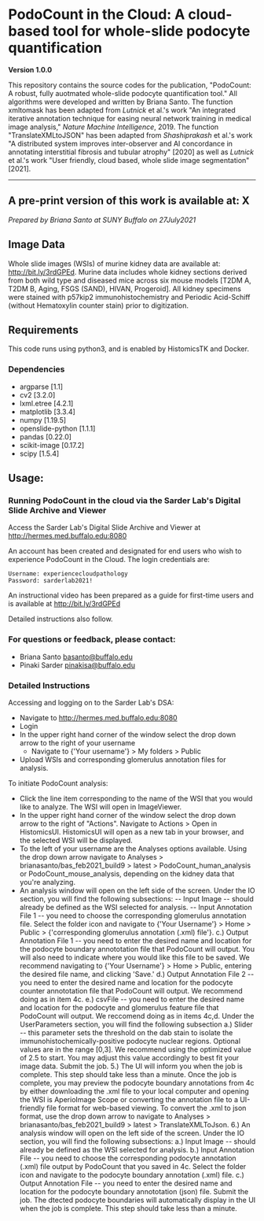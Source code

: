 # PodoCount in the Cloud: A cloud-based tool for whole-slide podocyte quantification

**Version 1.0.0**

This repository contains the source codes for the publication, "PodoCount: A robust, fully auotmated whole-slide podocyte quantification tool." All algorithms were developed and written by Briana Santo. The function xmltomask has been adapted from *Lutnick* et al.'s work "An integrated iterative annotation technique for easing neural network training in medical image analysis," *Nature Machine Intelligence*, 2019. The function "TranslateXMLtoJSON" has been adapted from *Shashiprakash* et al.'s work "A distributed system improves inter-observer and AI concordance in annotating interstitial fibrosis and tubular atrophy" [2020] as well as *Lutnick* et al.'s work "User friendly, cloud based, whole slide image segmentation" [2021].

---
## A pre-print version of this work is available at: X

*Prepared by Briana Santo at SUNY Buffalo on 27July2021*

## Image Data

Whole slide images (WSIs) of murine kidney data are available at: http://bit.ly/3rdGPEd. Murine data includes whole kidney sections derived from both wild type and diseased mice across six mouse models [T2DM A, T2DM B, Aging, FSGS (SAND), HIVAN, Progeroid]. All kidney specimens were stained with p57kip2 immunohistochemistry and Periodic Acid-Schiff (without Hematoxylin counter stain) prior to digitization. 

## Requirements

This code runs using python3, and is enabled by HistomicsTK and Docker.

### Dependencies

- argparse [1.1]
- cv2 [3.2.0]
- lxml.etree [4.2.1]
- matplotlib [3.3.4]
- numpy [1.19.5]
- openslide-python [1.1.1]
- pandas [0.22.0]
- scikit-image [0.17.2]
- scipy [1.5.4]


## Usage: 
### Running PodoCount in the cloud via the Sarder Lab's Digital Slide Archive and Viewer

Access the Sarder Lab's Digital Slide Archive and Viewer at http://hermes.med.buffalo.edu:8080 

An account has been created and designated for end users who wish to experience PodoCount in the Cloud. The login credentials are:

	Username: experiencecloudpathology
	Password: sarderlab2021!
  
An instructional video has been prepared as a guide for first-time users and is available at http://bit.ly/3rdGPEd 

Detailed instructions also follow.

### For questions or feedback, please contact:
- Briana Santo <basanto@buffalo.edu>
- Pinaki Sarder <pinakisa@buffalo.edu>

### Detailed Instructions

Accessing and logging on to the Sarder Lab's DSA:
- Navigate to http://hermes.med.buffalo.edu:8080
- Login
- In the upper right hand corner of the window select the drop down arrow to the right of your username
	- Navigate to {'Your username'} > My folders > Public
- Upload WSIs and corresponding glomerulus annotation files for analysis. 

To initiate PodoCount analysis:

- Click the line item corresponding to the name of the WSI that you would like to analyze. The WSI will open in ImageViewer. 
- In the upper right hand corner of the window select the drop down arrow to the right of "Actions". Navigate to Actions > Open in HistomicsUI. HistomicsUI will open as a new tab in your browser, and the selected WSI will be displayed. 
- To the left of your username are the Analyses options available. Using the drop down arrow navigate to Analyses > brianasanto/bas_feb2021_build9 > latest > PodoCount_human_analysis or PodoCount_mouse_analysis, depending on the kidney data that you're analyzing. 
- An analysis window will open on the left side of the screen. 
	Under the IO section, you will find the following subsections: 
-- Input Image -- should already be defined as the WSI selected for analysis.
-- Input Annotation File 1 -- you need to choose the corresponding glomerulus annotation file. Select the folder icon and navigate to {'Your Username'} > Home > Public > {'corresponding glomerulus annotation (.xml) file'}.
	   c.) Output Annotation File 1 -- you need to enter the desired name and location for the podocyte boundary annototation file that PodoCount will output. You will also need to indicate where you would like this file to be saved. 		We recommend navigating to {'Your Username'} > Home > Public, entering the desired file name, and clicking 'Save.'
   	   d.) Output Annotation File 2 -- you need to enter the desired name and location for the podocyte counter annototation file that PodoCount will output. We recommend doing as in item 4c. 
   	   e.) csvFile -- you need to enter the desired name and location for the podocyte and glomerulus feature file that PodoCount will output. We reccomend doing as in items 4c,d. 
	Under the UserParameters section, you will find the following subsection
   	   a.) Slider -- this parameter sets the threshold on the dab stain to isolate the immunohistochemically-positive podocyte nuclear regions. Optional values are in the range [0,3]. We recommend using the optimized value of 2.5 to 			start. You may adjust this value accordingly to best fit your image data. 
	Submit the job. 
5.) The UI will inform you when the job is complete. This step should take less than a minute. Once the job is complete, you may preview the podocyte boundary annotations from 4c by either downloading the .xml file to your local computer 	and opening the WSI is AperioImage Scope or converting the annotation file to a UI-friendly file format for web-based viewing. To convert the .xml to json format, use the drop down arrow to navigate to Analyses > 		brianasanto/bas_feb2021_build9 > latest > TranslateXMLToJson. 
6.) An analysis window will open on the left side of the screen. 
	Under the IO section, you will find the following subsections: 
   	   a.) Input Image -- should already be defined as the WSI selected for analysis.
   	   b.) Input Annotation File -- you need to choose the corresponding podocyte annotation (.xml) file output by PodoCount that you saved in 4c. Select the folder icon and navigate to the podocyte boundary annotation (.xml) file. 
	   c.) Output Annotation File -- you need to enter the desired name and location for the podocyte boundary annototation (json) file. 
	Submit the job. The dtected podocyte boundaries will automatically display in the UI when the job is complete. This step should take less than a minute. 



